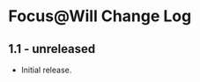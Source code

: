 Focus@Will Change Log
======================

1.1 - unreleased
----------------

  * Initial release.
